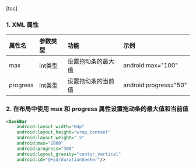 [toc]

### 1. XML 属性

| 属性名 | 参数类型 | 功能 | 示例 |
| :- | :- | :- | :- |
| max | int类型 | 设置拖动条的最大值 | android:max="100" |
| progress | int类型 | 设置拖动条的当前值 | android:progress="50" |

### 2. 在布局中使用 max 和 progress 属性设置拖动条的最大值和当前值

```xml
<SeekBar
    android:layout_width="0dp"
    android:layout_height="wrap_content"
    android:layout_weight=".5"
    android:max="2000"
    android:progress="300"
    android:layout_gravity="center_vertical"
    android:id="@+id/durationSeeker"/>
```

